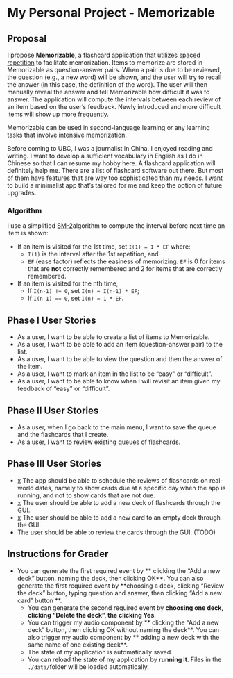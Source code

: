 # My Personal Project - Memorizable

## Proposal
I propose **Memorizable**, a flashcard application that utilizes [spaced repetition][1] to facilitate memorization.  Items to memorize are stored in Memorizable as question-answer pairs. When a pair is due to be reviewed, the question (e.g., a new word) will be shown, and the user will try to recall the answer (in this case, the definition of the word). The user will then manually reveal the answer and tell Memorizable how difficult it was to answer. The application will compute the intervals between each review of an item based on the user’s feedback. Newly introduced and more difficult items will show up more frequently. 

Memorizable can be used in second-language learning or any learning tasks that involve intensive memorization.

Before coming to UBC, I was a journalist in China. I enjoyed reading and writing. I want to develop a sufficient vocabulary in English as I do in Chinese so that I can resume my hobby here. A flashcard application will definitely help me. There are a list of flashcard software out there. But most of them have features that are way too sophisticated than my needs. I want to build a minimalist app that’s tailored  for me and keep the option of future upgrades.
### Algorithm
I use a simplified [SM-2][2]algorithm to compute the interval before next time an item is shown:
- If an item is visited for the 1st time, set `I(1) = 1 * EF` where:
	- `I(1)` is the interval after the 1st repetition, and
	- `EF` (ease factor) reflects the easiness of memorizing. `EF` is 0 for items that are **not** correctly remembered and 2 for items that are correctly remembered.
- If an item is visited for the nth time, 
	- If `I(n-1) != 0`,  set `I(n) = I(n-1) * EF`;
	- If `I(n-1) == 0`, set `I(n) = 1 * EF`\.

## Phase I User Stories
- As a user, I want to be able to create a list of items to Memorizable.
- As a user, I want to be able to add an item (question-answer pair) to the list.
- As a user, I want to be able to view the question and then the answer of the item.
- As a user, I want to mark an item in the list to be “easy" or “difficult”.
- As a user, I want to be able to know when I will revisit an item given my feedback of “easy" or “difficult”.

## Phase II User Stories
- As a user, when I go back to the main menu, I want to save the queue and the flashcards that I create.
- As a user, I want to review existing queues of flashcards.

## Phase III User Stories
- [x][3] The app should be able to schedule the reviews of flashcards on real-world dates, namely to show cards  due at a specific day when the app is running, and not to show cards that are not due.
- [x]() The user should be able to add a new deck of flashcards through the GUI.
- [x]() The user should be able to add a new card to an empty deck through the GUI.
- []() The user should be able to review the cards through the GUI. (TODO)

## Instructions for Grader
- You can generate the first required event by ** clicking the “Add a new deck” button, naming the deck, then clicking OK**. You can also generate the first required event by **choosing a deck, clicking “Review the deck” button, typing question and answer, then clicking “Add a new card” button **.
	- You can generate the second required event by **choosing one deck, clicking “Delete the deck”, the clicking Yes**.
	- You can trigger my audio component by ** clicking the “Add a new deck” button, then clicking OK without naming the deck**. You can also trigger my audio component by ** adding a new deck with the same name of one existing deck**.
	- The state of my application is automatically saved.
	- You can reload the state of my application by **running it**. Files in the `./data/`folder will be loaded automatically.


[1]:	https://en.wikipedia.org/wiki/Spaced_repetition#List_of_spaced_repetition_software_programs
[2]:	(https://www.supermemo.com/zh/archives1990-2015/english/ol/sm2)%20
[3]:	%20
